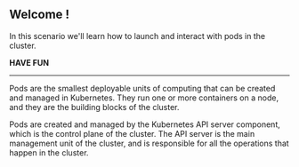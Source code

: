 ## Welcome !

In this scenario we'll learn how to launch and interact with pods in the cluster.

**HAVE FUN**

---

Pods are the smallest deployable units of computing that can be created and managed in Kubernetes.
They run one or more containers on a node, and they are the building blocks of the cluster.

Pods are created and managed by the Kubernetes API server component, which is the control plane of the cluster.
The API server is the main management unit of the cluster, and is responsible for all the operations that happen in the cluster.
